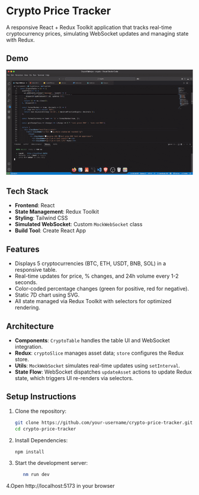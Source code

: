 # Crypto Price Tracker

A responsive React + Redux Toolkit application that tracks real-time cryptocurrency prices, simulating WebSocket updates and managing state with Redux.

## Demo
![Crypto Price Tracker Demo](crypto.gif)

## Tech Stack
- **Frontend**: React
- **State Management**: Redux Toolkit
- **Styling**: Tailwind CSS
- **Simulated WebSocket**: Custom `MockWebSocket` class
- **Build Tool**: Create React App

## Features
- Displays 5 cryptocurrencies (BTC, ETH, USDT, BNB, SOL) in a responsive table.
- Real-time updates for price, % changes, and 24h volume every 1-2 seconds.
- Color-coded percentage changes (green for positive, red for negative).
- Static 7D chart using SVG.
- All state managed via Redux Toolkit with selectors for optimized rendering.

## Architecture
- **Components**: `CryptoTable` handles the table UI and WebSocket integration.
- **Redux**: `cryptoSlice` manages asset data; `store` configures the Redux store.
- **Utils**: `MockWebSocket` simulates real-time updates using `setInterval`.
- **State Flow**: WebSocket dispatches `updateAsset` actions to update Redux state, which triggers UI re-renders via selectors.

## Setup Instructions
1. Clone the repository:
   ```bash
   git clone https://github.com/your-username/crypto-price-tracker.git
   cd crypto-price-tracker

2. Install Dependencies:
   ```bash
   npm install

3. Start the development server:
    ```bash
       nm run dev

4.Open http://localhost:5173 in your browser   
